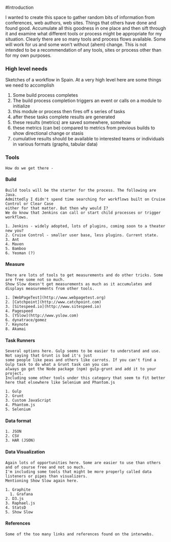 #Introduction

I wanted to create this space to gather random bits of information from conferences, web authors, web sites. Things that others have done and found good.
Accumulate all this goodness in one place and then sift through it and examine what different tools or process might be appropriate for my situation.
Clearly there are so many tools and process flows available. Some will work for us and some won't without (ahem) change.
This is not intended to be a recommendation of any tools, sites or process other than for my own purposes.

### High level needs

Sketches of a workflow in Spain. At a very high level here are some things we need to accomplish

1. Some build process completes
2. The build process completion triggers an event or calls on a module to initialize
3. this module or process then fires off s series of tasks
4. after these tasks complete results are generated
5. these results (metrics) are saved somewhere, somehow
6. these metrics (can be) compared to metrics from previous builds to show directional change or stasis
7. cumulative results should be available to interested teams or individuals in various formats (graphs, tabular data)

### Tools
    How do we get there -

#### Build

    Build tools will be the starter for the process. The following are Java.
    Admittedly I didn't spend time searching for workflows built on Cruise Control or Clear Case
    either for that matter. But then why would I?
    We do know that Jenkins can call or start child processes or trigger workflows.

    1. Jenkins - widely adopted, lots of plugins, coming soon to a theater new you?
    2. Cruise Control - smaller user base, less plugins. Current state.
    3. Ant
    4. Maven
    5. Bamboo
    6. Yeoman (?)


#### Measure

    There are lots of tools to get measurements and do other tricks. Some are free some not so much.
    Show Slow doesn't get measurements as much as it accumulates and displays measurements from other tools.

    1. [WebPageTest](http://www.webpagetest.org)
    2. [Catchpoint](http://www.catchpoint.com)
    3. [Sitespeed.io](http://www.sitespeed.io)
    4. Pagespeed
    5. [YSlow](http://www.yslow.com)
    6. dynatrace/gomez
    7. Keynote
    8. Akamai

#### Task Runners

    Several options here. Gulp seems to be easier to understand and use. Not saying that Grunt is bad it's just
    some people like peas and others like carrots. If you can't find a Gulp task to do what a Grunt task can you can
    always go get the Node package (npm) gulp-grunt and add it to your project.
    Including some other tools under this category that seem to fit better here that elsewhere like Selenium and Phantom.js

    1. Gulp
    2. Grunt
    3. Custom JavaScript
    4. Phantom.js
    5. Selenium

#### Data format

    1. JSON
    2. CSV
    3. HAR (JSON)

#### Data Visualization

    Again lots of opportunities here. Some are easier to use than others and of course free and not so much.
    I'm including some tools that might be more properly called data listeners or pipes than visualizers.
    Mentioning Show Slow again here.

    1. Graphite
      1. Grafana
    2. D3.js
    3. Raphael.js
    4. StatsD
    5. Show Slow



#### References

    Some of the too many links and references found on the interwebs.





